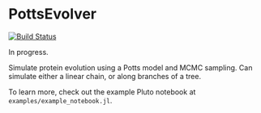 # PottsEvolver

[![Build Status](https://github.com/PierreBarrat/PottsEvolver.jl/actions/workflows/CI.yml/badge.svg?branch=master)](https://github.com/PierreBarrat/PottsEvolver.jl/actions/workflows/CI.yml?query=branch%3Amaster)

In progress.

Simulate protein evolution using a Potts model and MCMC sampling. 
Can simulate either a linear chain, or along branches of a tree. 

To learn more, check out the example Pluto notebook at `examples/example_notebook.jl`. 